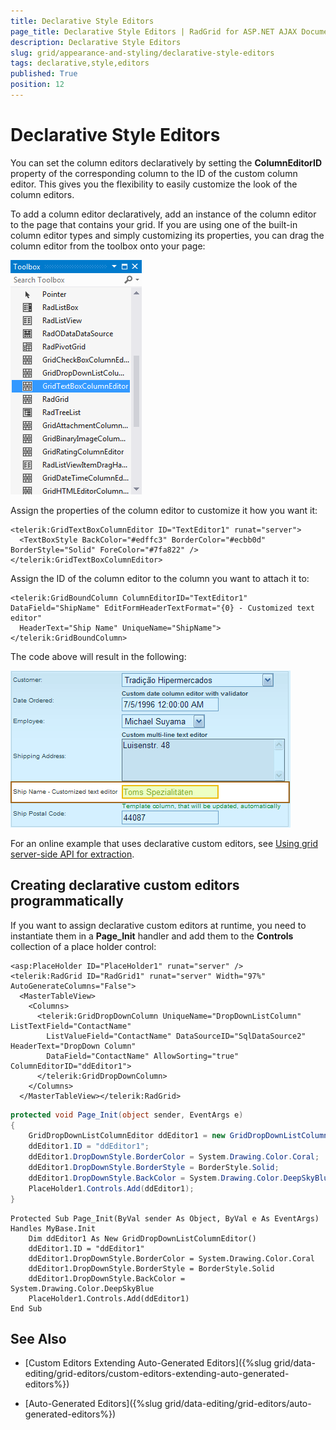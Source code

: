 ```yaml
---
title: Declarative Style Editors
page_title: Declarative Style Editors | RadGrid for ASP.NET AJAX Documentation
description: Declarative Style Editors
slug: grid/appearance-and-styling/declarative-style-editors
tags: declarative,style,editors
published: True
position: 12
---
```


# Declarative Style Editors



You can set the column editors declaratively by setting the **ColumnEditorID** property of the corresponding column to the ID of the custom column editor. This gives you the flexibility to easily customize the look of the column editors.

To add a column editor declaratively, add an instance of the column editor to the page that contains your grid. If you are using one of the built-in column editor types and simply customizing its properties, you can drag the column editor from the toolbox onto your page:

![Declarative column editors in VS toolbox](images/grd_DeclarativeColumnEditor_Toolbox.png)

Assign the properties of the column editor to customize it how you want it:

````ASP.NET
<telerik:GridTextBoxColumnEditor ID="TextEditor1" runat="server">
  <TextBoxStyle BackColor="#edffc3" BorderColor="#ecbb0d" BorderStyle="Solid" ForeColor="#7fa822" />
</telerik:GridTextBoxColumnEditor>
````



Assign the ID of the column editor to the column you want to attach it to:

````ASP.NET
<telerik:GridBoundColumn ColumnEditorID="TextEditor1" DataField="ShipName" EditFormHeaderTextFormat="{0} - Customized text editor"
  HeaderText="Ship Name" UniqueName="ShipName">
</telerik:GridBoundColumn>
````



The code above will result in the following:

![Declarative Column Editor](images/grd_DeclarativeColumnEditor.png)

For an online example that uses declarative custom editors, see [Using grid server-side API for extraction](http://demos.telerik.com/aspnet-ajax/Grid/Examples/DataEditing/ExtractValues/DefaultVB.aspx).

## Creating declarative custom editors programmatically

If you want to assign declarative custom editors at runtime, you need to instantiate them in a **Page_Init** handler and add them to the **Controls** collection of a place holder control:



````ASP.NET
<asp:PlaceHolder ID="PlaceHolder1" runat="server" />
<telerik:RadGrid ID="RadGrid1" runat="server" Width="97%" AutoGenerateColumns="False">
  <MasterTableView>
    <Columns>
      <telerik:GridDropDownColumn UniqueName="DropDownListColumn" ListTextField="ContactName"
        ListValueField="ContactName" DataSourceID="SqlDataSource2" HeaderText="DropDown Column"
        DataField="ContactName" AllowSorting="true" ColumnEditorID="ddEditor1">
      </telerik:GridDropDownColumn>
    </Columns>
  </MasterTableView></telerik:RadGrid>
````
````C#	
protected void Page_Init(object sender, EventArgs e)
{
    GridDropDownListColumnEditor ddEditor1 = new GridDropDownListColumnEditor();
    ddEditor1.ID = "ddEditor1";
    ddEditor1.DropDownStyle.BorderColor = System.Drawing.Color.Coral;
    ddEditor1.DropDownStyle.BorderStyle = BorderStyle.Solid;
    ddEditor1.DropDownStyle.BackColor = System.Drawing.Color.DeepSkyBlue;
    PlaceHolder1.Controls.Add(ddEditor1);
}
````
````VB
Protected Sub Page_Init(ByVal sender As Object, ByVal e As EventArgs) Handles MyBase.Init
    Dim ddEditor1 As New GridDropDownListColumnEditor()
    ddEditor1.ID = "ddEditor1"
    ddEditor1.DropDownStyle.BorderColor = System.Drawing.Color.Coral
    ddEditor1.DropDownStyle.BorderStyle = BorderStyle.Solid
    ddEditor1.DropDownStyle.BackColor = System.Drawing.Color.DeepSkyBlue
    PlaceHolder1.Controls.Add(ddEditor1)
End Sub
````


## See Also

 * [Custom Editors Extending Auto-Generated Editors]({%slug grid/data-editing/grid-editors/custom-editors-extending-auto-generated-editors%})

 * [Auto-Generated Editors]({%slug grid/data-editing/grid-editors/auto-generated-editors%})
